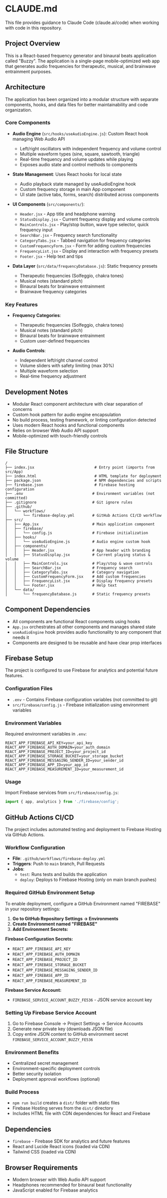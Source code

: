 # CLAUDE.md

This file provides guidance to Claude Code (claude.ai/code) when working with code in this repository.

## Project Overview

This is a React-based frequency generator and binaural beats application called "Buzzy". The application is a single-page mobile-optimized web app that generates audio frequencies for therapeutic, musical, and brainwave entrainment purposes.

## Architecture

The application has been organized into a modular structure with separate components, hooks, and data files for better maintainability and code organization.

### Core Components

- **Audio Engine** (`src/hooks/useAudioEngine.js`): Custom React hook managing Web Audio API
  - Left/right oscillators with independent frequency and volume control
  - Multiple waveform types (sine, square, sawtooth, triangle)  
  - Real-time frequency and volume updates while playing
  - Exposes audio state and control methods to components

- **State Management**: Uses React hooks for local state
  - Audio playback state managed by useAudioEngine hook
  - Custom frequency storage in main App component
  - UI state (active tabs, forms, search) distributed across components

- **UI Components** (`src/components/`):
  - `Header.jsx` - App title and headphone warning
  - `StatusDisplay.jsx` - Current frequency display and volume controls
  - `MainControls.jsx` - Play/stop button, wave type selector, quick frequency input
  - `SearchBar.jsx` - Frequency search functionality
  - `CategoryTabs.jsx` - Tabbed navigation for frequency categories
  - `CustomFrequencyForm.jsx` - Form for adding custom frequencies
  - `FrequencyList.jsx` - Display and interaction with frequency presets
  - `Footer.jsx` - Help text and tips

- **Data Layer** (`src/data/frequencyDatabase.js`): Static frequency presets
  - Therapeutic frequencies (Solfeggio, chakra tones)
  - Musical notes (standard pitch)
  - Binaural beats for brainwave entrainment
  - Brainwave frequency categories

### Key Features

- **Frequency Categories**: 
  - Therapeutic frequencies (Solfeggio, chakra tones)
  - Musical notes (standard pitch)
  - Binaural beats for brainwave entrainment
  - Custom user-defined frequencies

- **Audio Controls**:
  - Independent left/right channel control
  - Volume sliders with safety limiting (max 30%)
  - Multiple waveform selection
  - Real-time frequency adjustment

## Development Notes

- Modular React component architecture with clear separation of concerns
- Custom hook pattern for audio engine encapsulation
- No build process, testing framework, or linting configuration detected
- Uses modern React hooks and functional components
- Relies on browser Web Audio API support
- Mobile-optimized with touch-friendly controls

## File Structure

```
/
├── index.jsx                           # Entry point (imports from src/App)
├── index.html                          # HTML template for deployment
├── package.json                        # NPM dependencies and scripts
├── firebase.json                       # Firebase hosting configuration
├── .env                               # Environment variables (not committed)
├── .gitignore                         # Git ignore rules
├── .github/
│   └── workflows/
│       └── firebase-deploy.yml        # GitHub Actions CI/CD workflow
├── src/
│   ├── App.jsx                        # Main application component
│   ├── firebase/
│   │   └── config.js                  # Firebase initialization
│   ├── hooks/
│   │   └── useAudioEngine.js          # Audio engine custom hook
│   ├── components/
│   │   ├── Header.jsx                 # App header with branding
│   │   ├── StatusDisplay.jsx          # Current playing status & volume
│   │   ├── MainControls.jsx           # Play/stop & wave controls
│   │   ├── SearchBar.jsx              # Frequency search
│   │   ├── CategoryTabs.jsx           # Category navigation
│   │   ├── CustomFrequencyForm.jsx    # Add custom frequencies
│   │   ├── FrequencyList.jsx          # Display frequency presets
│   │   └── Footer.jsx                 # Help text
│   └── data/
│       └── frequencyDatabase.js       # Static frequency presets
```

## Component Dependencies

- All components are functional React components using hooks
- `App.jsx` orchestrates all other components and manages shared state
- `useAudioEngine` hook provides audio functionality to any component that needs it
- Components are designed to be reusable and have clear prop interfaces

## Firebase Setup

The project is configured to use Firebase for analytics and potential future features.

### Configuration Files
- `.env` - Contains Firebase configuration variables (not committed to git)
- `src/firebase/config.js` - Firebase initialization using environment variables

### Environment Variables
Required environment variables in `.env`:
```
REACT_APP_FIREBASE_API_KEY=your_api_key
REACT_APP_FIREBASE_AUTH_DOMAIN=your_auth_domain
REACT_APP_FIREBASE_PROJECT_ID=your_project_id
REACT_APP_FIREBASE_STORAGE_BUCKET=your_storage_bucket
REACT_APP_FIREBASE_MESSAGING_SENDER_ID=your_sender_id
REACT_APP_FIREBASE_APP_ID=your_app_id
REACT_APP_FIREBASE_MEASUREMENT_ID=your_measurement_id
```

### Usage
Import Firebase services from `src/firebase/config.js`:
```javascript
import { app, analytics } from './firebase/config';
```

## GitHub Actions CI/CD

The project includes automated testing and deployment to Firebase Hosting via GitHub Actions.

### Workflow Configuration
- **File**: `.github/workflows/firebase-deploy.yml`
- **Triggers**: Push to `main` branch, Pull Requests
- **Jobs**: 
  - `test`: Runs tests and builds the application
  - `deploy`: Deploys to Firebase Hosting (only on main branch pushes)

### Required GitHub Environment Setup
To enable deployment, configure a GitHub Environment named "FIREBASE" in your repository settings:

1. **Go to GitHub Repository Settings → Environments**
2. **Create Environment named "FIREBASE"**
3. **Add Environment Secrets:**

**Firebase Configuration Secrets:**
- `REACT_APP_FIREBASE_API_KEY`
- `REACT_APP_FIREBASE_AUTH_DOMAIN`
- `REACT_APP_FIREBASE_PROJECT_ID`
- `REACT_APP_FIREBASE_STORAGE_BUCKET`
- `REACT_APP_FIREBASE_MESSAGING_SENDER_ID`
- `REACT_APP_FIREBASE_APP_ID`
- `REACT_APP_FIREBASE_MEASUREMENT_ID`

**Firebase Service Account:**
- `FIREBASE_SERVICE_ACCOUNT_BUZZY_FE536` - JSON service account key

### Setting Up Firebase Service Account
1. Go to Firebase Console → Project Settings → Service Accounts
2. Generate new private key (downloads JSON file)
3. Copy entire JSON content to GitHub environment secret `FIREBASE_SERVICE_ACCOUNT_BUZZY_FE536`

### Environment Benefits
- Centralized secret management
- Environment-specific deployment controls
- Better security isolation
- Deployment approval workflows (optional)

### Build Process
- `npm run build` creates a `dist/` folder with static files
- Firebase Hosting serves from the `dist/` directory
- Includes HTML file with CDN dependencies for React and Firebase

## Dependencies

- `firebase` - Firebase SDK for analytics and future features
- React and Lucide React icons (loaded via CDN)
- Tailwind CSS (loaded via CDN)

## Browser Requirements

- Modern browser with Web Audio API support
- Headphones recommended for binaural beat functionality
- JavaScript enabled for Firebase analytics